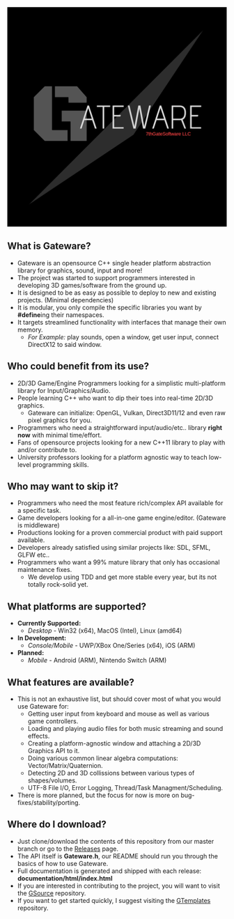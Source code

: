
<img src="GatewareLogo.png" width="507">

## What is Gateware?
* Gateware is an opensource C++ single header platform abstraction library for graphics, sound, input and more!
* The project was started to support programmers interested in developing 3D games/software from the ground up. 
* It is designed to be as easy as possible to deploy to new and existing projects. (Minimal dependencies)
* It is modular, you only compile the specific libraries you want by **#define**ing their namespaces.
* It targets streamlined functionality with interfaces that manage their own memory.
	* *For Example:* play sounds, open a window, get user input, connect DirectX12 to said window.
## Who could benefit from its use?
* 2D/3D Game/Engine Programmers looking for a simplistic multi-platform library for Input/Graphics/Audio.
* People learning C++ who want to dip their toes into real-time 2D/3D graphics.
	* Gateware can initialize: OpenGL, Vulkan, Direct3D11/12 and even raw pixel graphics for you.
* Programmers who need a straightforward input/audio/etc.. library **right now** with minimal time/effort.
* Fans of opensource projects looking for a new C++11 library to play with and/or contribute to.
* University professors looking for a platform agnostic way to teach low-level programming skills.  
## Who may want to skip it?
* Programmers who need the most feature rich/complex API available for a specific task.
* Game developers looking for a all-in-one game engine/editor. (Gateware is middleware)
* Productions looking for a proven commercial product with paid support available.
* Developers already satisfied using similar projects like: SDL, SFML, GLFW etc..
* Programmers who want a 99% mature library that only has occasional maintenance fixes.
	* We develop using TDD and get more stable every year, but its not totally rock-solid yet.  
## What platforms are supported?
* **Currently Supported:**
	* *Desktop -* Win32 (x64), MacOS (Intel), Linux (amd64)
* **In Development:**
	* *Console/Mobile -* UWP/XBox One/Series (x64), iOS (ARM)
* **Planned:**
	* *Mobile -* Android (ARM), Nintendo Switch (ARM)
## What features are available?
* This is not an exhaustive list, but should cover most of what you would use Gateware for:
	* Getting user input from keyboard and mouse as well as various game controllers.
	* Loading and playing audio files for both music streaming and sound effects.
	* Creating a platform-agnostic window and attaching a 2D/3D Graphics API to it.
	* Doing various common linear algebra computations: Vector/Matrix/Quaternion.
	* Detecting 2D and 3D collissions between various types of shapes/volumes.
	* UTF-8 File I/O, Error Logging, Thread/Task Managment/Scheduling.
* There is more planned, but the focus for now is more on bug-fixes/stability/porting.
## Where do I download?
* Just clone/download the contents of this repository from our master branch or go to the [Releases](https://gitlab.com/gateware-development/gateware/-/releases) page.
* The API itself is **Gateware.h**, our README should run you through the basics of how to use Gateware.
* Full documentation is generated and shipped with each release: **documentation/html/index.html** 
* If you are interested in contributing to the project, you will want to visit the [GSource](https://gitlab.com/gateware-development/gsource) repository.
* If you want to get started quickly, I suggest visiting the [GTemplates](https://gitlab.com/gateware-development/gtemplates) repository.

 
